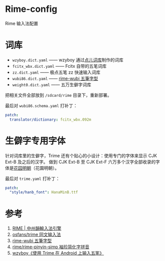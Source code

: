 # Rime-config

Rime 输入法配置

# 词库

- `wzyboy.dict.yaml` —— wzyboy 通过[点儿词库](http://gaokuan.ys168.com/)制作的词库
- `fcitx_wbx.dict.yaml` —— Fcitx 自带的五笔词库
- `zz.dict.yaml` —— 极点五笔 zz 快速输入词库
- `wubi86.dict.yaml` —— [rime-wubi 五筆字型](https://github.com/rime/rime-wubi)
- `weight0.dict.yaml` —— 五万生僻字词库

把相关文件全部放到 `/sdcard/rime` 目录下，重新部署。

最后对 `wubi86.schema.yaml` 打补丁：

```yaml
patch:
  translator/dictionary: fcitx_wbx.092m
```

# 生僻字专用字体

针对词库里的生僻字，Trime 还有个贴心的小设计：使用专门的字体来显示 CJK Ext-B 及之后的汉字。
做到 CJK Ext-B 至 CJK Ext-F 六万多个汉字全部收录的字体是[花园明朝](http://fonts.jp/hanazono/)（花園明朝）。

最后对 `trime.yaml` 打补丁：

```yaml
patch:
  "style/hanb_font": HanaMinB.ttf
```

# 参考

1. [RIME | 中州韻輸入法引擎](https://rime.im/)
2. [osfans/trime 同文输入法](https://github.com/osfans/trime)
3. [rime-wubi 五筆字型](https://github.com/rime/rime-wubi)
4. [rime/rime-pinyin-simp 袖珍简化字拼音](https://github.com/rime/rime-pinyin-simp)
5. [wzyboy《使用 Trime 在 Android 上输入五笔》](https://wzyboy.im/post/1251.html)
